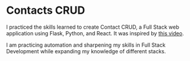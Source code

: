 # Contacts CRUD
I practiced the skills learned to create Contact CRUD, a Full Stack web application using Flask,
Python, and React. It was inspired by [this video](https://youtu.be/PppslXOR7TA?si=a5qz--5mRs-qEA7m).

I am practicing automation and sharpening my skills in Full Stack Development while expanding my
knowledge of different stacks.
